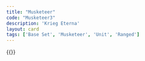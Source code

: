 ```yaml
---
title: "Musketeer"
code: "Musketeer3"
description: 'Krieg Eterna'
layout: card
tags: ['Base Set', 'Musketeer', 'Unit', 'Ranged']
---
```

{{<card-detail-page title="Musketeer3" artwork="Portrait of a Musketeer by José San Bartolomé Llaneces (1900)" attr="Alexandre Dumas" book="The Count of Monte Cristo"/>}}